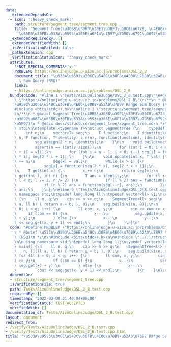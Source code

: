 ```yaml
---
data:
  _extendedDependsOn:
  - icon: ':heavy_check_mark:'
    path: structure/segment_tree/segment_tree.cpp
    title: "Segment Tree(\u30BB\u30B0\u30E1\u30F3\u30C8\u6728, \u4E00\u70B9\u3092\u66F4\
      \u65B0\u30FB\u533A\u9593\u306E\u6F14\u7B97\u7D50\u679C\u3092\u53D6\u5F97)"
  _extendedRequiredBy: []
  _extendedVerifiedWith: []
  _isVerificationFailed: false
  _pathExtension: cpp
  _verificationStatusIcon: ':heavy_check_mark:'
  attributes:
    '*NOT_SPECIAL_COMMENTS*': ''
    PROBLEM: https://onlinejudge.u-aizu.ac.jp/problems/DSL_2_B
    document_title: "\u533A\u9593\u306E\u548C\u30FB\u4E00\u70B9\u52A0\u7B97 Range\
      \ Sum Query (RSQ)"
    links:
    - https://onlinejudge.u-aizu.ac.jp/problems/DSL_2_B
  bundledCode: "#line 1 \"Tests/AizuOnlineJudge/DSL_2_B.test.cpp\"\n#define PROBLEM\
    \ \"https://onlinejudge.u-aizu.ac.jp/problems/DSL_2_B\"\n/**\n * @brief \u533A\
    \u9593\u306E\u548C\u30FB\u4E00\u70B9\u52A0\u7B97 Range Sum Query (RSQ)\n */\n\n\
    #include <bits/stdc++.h>\n\n#line 1 \"structure/segment_tree/segment_tree.cpp\"\
    \n/**\n * @brief Segment Tree(\u30BB\u30B0\u30E1\u30F3\u30C8\u6728, \u4E00\u70B9\
    \u3092\u66F4\u65B0\u30FB\u533A\u9593\u306E\u6F14\u7B97\u7D50\u679C\u3092\u53D6\
    \u5F97)\n * @docs docs/structure/segment_tree/segment_tree.md\n */\n\nusing namespace\
    \ std;\n\ntemplate <typename T>\nstruct SegmentTree {\n    typedef T (*F)(T, T);\n\
    \    int n;\n    vector<T> seg;\n    F function;\n    T identity;\n\n    SegmentTree(int\
    \ n, F function, T identity) : n(n), function(function), identity(identity) {\n\
    \        seg.assign(2 * n, identity);\n    }\n\n    void build(vector<T> v) {\n\
    \        assert(n == (int)v.size());\n        for (int i = 0; i < n; i++) seg[n\
    \ + i] = v[i];\n        for (int i = n - 1; i > 0; i--) seg[i] = function(seg[2\
    \ * i], seg[2 * i + 1]);\n    }\n\n    void update(int x, T val) {\n        x\
    \ += n;\n        seg[x] = val;\n        while (x > 1) {\n            x = x / 2;\n\
    \            seg[x] = function(seg[2 * x], seg[2 * x + 1]);\n        }\n    }\n\
    \n    T get(int x) {\n        x += n;\n        return seg[x];\n    }\n\n    T\
    \ get(int l, int r) {\n        T ans = identity;\n        for (l += n, r += n;\
    \ l < r; l /= 2, r /= 2) {\n            if (l % 2) ans = function(ans, seg[l++]);\n\
    \            if (r % 2) ans = function(seg[--r], ans);\n        }\n        return\
    \ ans;\n    }\n};\n#line 9 \"Tests/AizuOnlineJudge/DSL_2_B.test.cpp\"\n\nusing\
    \ namespace std;\ntypedef long long ll;\ntypedef vector<ll> vi;\n\nint main()\
    \ {\n    ll n, q;\n    cin >> n >> q;\n    SegmentTree<ll> seg(\n        n, [](ll\
    \ a, ll b) { return a + b; }, 0);\n    seg.build(vi(n, 0));\n\n    for (ll i =\
    \ 0; i < q; i++) {\n        ll com, x, y;\n        cin >> com >> x >> y;\n   \
    \     if (com == 0) {\n            x--;\n            seg.update(x, seg.get(x)\
    \ + y);\n        } else {\n            x--;\n            y--;\n            cout\
    \ << seg.get(x, y + 1) << endl;\n        }\n    }\n}\n"
  code: "#define PROBLEM \"https://onlinejudge.u-aizu.ac.jp/problems/DSL_2_B\"\n/**\n\
    \ * @brief \u533A\u9593\u306E\u548C\u30FB\u4E00\u70B9\u52A0\u7B97 Range Sum Query\
    \ (RSQ)\n */\n\n#include <bits/stdc++.h>\n\n#include \"../../structure/segment_tree/segment_tree.cpp\"\
    \n\nusing namespace std;\ntypedef long long ll;\ntypedef vector<ll> vi;\n\nint\
    \ main() {\n    ll n, q;\n    cin >> n >> q;\n    SegmentTree<ll> seg(\n     \
    \   n, [](ll a, ll b) { return a + b; }, 0);\n    seg.build(vi(n, 0));\n\n   \
    \ for (ll i = 0; i < q; i++) {\n        ll com, x, y;\n        cin >> com >> x\
    \ >> y;\n        if (com == 0) {\n            x--;\n            seg.update(x,\
    \ seg.get(x) + y);\n        } else {\n            x--;\n            y--;\n   \
    \         cout << seg.get(x, y + 1) << endl;\n        }\n    }\n}\n"
  dependsOn:
  - structure/segment_tree/segment_tree.cpp
  isVerificationFile: true
  path: Tests/AizuOnlineJudge/DSL_2_B.test.cpp
  requiredBy: []
  timestamp: '2022-03-08 21:40:04+09:00'
  verificationStatus: TEST_ACCEPTED
  verifiedWith: []
documentation_of: Tests/AizuOnlineJudge/DSL_2_B.test.cpp
layout: document
redirect_from:
- /verify/Tests/AizuOnlineJudge/DSL_2_B.test.cpp
- /verify/Tests/AizuOnlineJudge/DSL_2_B.test.cpp.html
title: "\u533A\u9593\u306E\u548C\u30FB\u4E00\u70B9\u52A0\u7B97 Range Sum Query (RSQ)"
---
```

